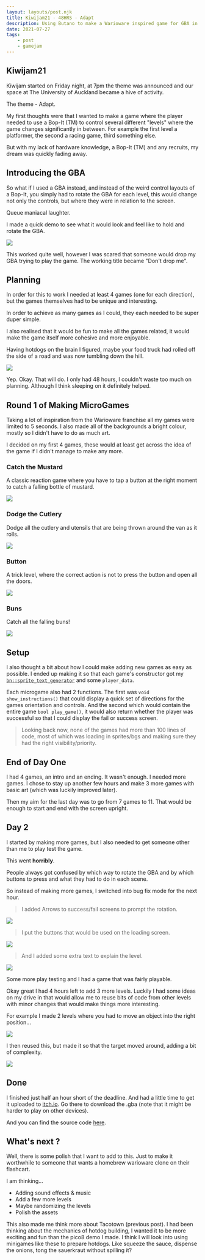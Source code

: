 ```yaml
---
layout: layouts/post.njk
title: Kiwijam21 - 48HRS - Adapt
description: Using Butano to make a Warioware inspired game for GBA in under 48 hours
date: 2021-07-27
tags:
    - post
    - gamejam
---
```


> 

## Kiwijam21

Kiwijam started on Friday night, at 7pm the theme was announced and our space at The University of Auckland became a hive of activity.

The theme - Adapt.

My first thoughts were that I wanted to make a game where the player needed to use a Bop-It (TM) to control several different "levels" where the game changes significantly in between. For example the first level a platformer, the second a racing game, third something else.

But with my lack of hardware knowledge, a Bop-It (TM) and any recruits, my dream was quickly fading away.

## Introducing the GBA

So what if I used a GBA instead, and instead of the weird control layouts of a Bop-It, you simply had to rotate the GBA for each level, this would change not only the controls, but where they were in relation to the screen.

Queue maniacal laughter.

I made a quick demo to see what it would look and feel like to hold and rotate the GBA.

![](/img/loop.gif)

This worked quite well, however I was scared that someone would drop my GBA trying to play the game. The working title became "Don't drop me".

## Planning

In order for this to work I needed at least 4 games (one for each direction), but the games themselves had to be unique and interesting.

In order to achieve as many games as I could, they each needed to be super duper simple.

I also realised that it would be fun to make all the games related, it would make the game itself more cohesive and more enjoyable.

Having hotdogs on the brain I figured, maybe your food truck had rolled off the side of a road and was now tumbling down the hill.

![](/img/rollin.gif)

Yep. Okay. That will do. I only had 48 hours, I couldn't waste too much on planning. Although I think sleeping on it definitely helped.

## Round 1 of Making MicroGames

Taking a lot of inspiration from the Warioware franchise all my games were limited to 5 seconds. I also made all of the backgrounds a bright colour, mostly so I didn't have to do as much art.

I decided on my first 4 games, these would at least get across the idea of the game if I didn't manage to make any more.

### Catch the Mustard

A classic reaction game where you have to tap a button at the right moment to catch a falling bottle of mustard.

![](/img/mustard.gif)

### Dodge the Cutlery

Dodge all the cutlery and utensils that are being thrown around the van as it rolls.

![](/img/cutlery.gif)

### Button

A trick level, where the correct action is not to press the button and open all the doors.

![](/img/button.gif)

### Buns

Catch all the falling buns!

![](/img/buns.gif)

## Setup

I also thought a bit about how I could make adding new games as easy as possible. I ended up making it so that each game's constructor got my [`bn::sprite_text_generator`](https://gvaliente.github.io/butano/classbn_1_1sprite__text__generator.html) and some `player_data`.

Each microgame also had 2 functions. The first was `void show_instructions()` that could display a quick set of directions for the games orientation and controls. And the second which would contain the entire game `bool play_game()`, it would also return whether the player was successful so that I could display the fail or success screen.

> Looking back now, none of the games had more than 100 lines of code, most of which was loading in sprites/bgs and making sure they had the right visibility/priority.

## End of Day One

I had 4 games, an intro and an ending. It wasn't enough. I needed more games. I chose to stay up another few hours and make 3 more games with basic art (which was luckily improved later).

Then my aim for the last day was to go from 7 games to 11. That would be enough to start and end with the screen upright.

## Day 2

I started by making more games, but I also needed to get someone other than me to play test the game. 

This went **horribly**. 

People always got confused by which way to rotate the GBA and by which buttons to press and what they had to do in each scene.

So instead of making more games, I switched into bug fix mode for the next hour.

> I added Arrows to success/fail screens to prompt the rotation.

![](/img/arrow.png)

> I put the buttons that would be used on the loading screen.

![](/img/buttons.png)

> And I added some extra text to explain the level.

![](/img/instructions.png)

Some more play testing and I had a game that was fairly playable.

Okay great I had 4 hours left to add 3 more levels. Luckily I had some ideas on my drive in that would allow me to reuse bits of code from other levels with minor changes that would make things more interesting.

For example I made 2 levels where you had to move an object into the right position...

![](/img/plug.gif)

I then reused this, but made it so that the target moved around, adding a bit of complexity.

![](/img/dog.gif)

## Done

I finished just half an hour short of the deadline. And had a little time to get it uploaded to [itch.io](https://foopod.itch.io/they-see-me-rollin). Go there to download the .gba (note that it might be harder to play on other devices).

And you can find the source code [here](https://github.com/foopod/they-see-me-rollin).

## What's next ?

Well, there is some polish that I want to add to this. Just to make it worthwhile to someone that wants a homebrew warioware clone on their flashcart.

I am thinking...

+ Adding sound effects & music
+ Add a few more levels
+ Maybe randomizing the levels
+ Polish the assets

This also made me think more about Tacotown (previous post). I had been thinking about the mechanics of hotdog building, I wanted it to be more exciting and fun than the pico8 demo I made. I think I will look into using minigames like these to prepare hotdogs. Like squeeze the sauce, dispense the onions, tong the sauerkraut without spilling it?